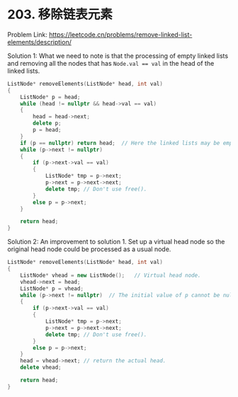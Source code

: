 # 203. 移除链表元素
Problem Link: https://leetcode.cn/problems/remove-linked-list-elements/description/

Solution 1: What we need to note is that the processing of empty linked lists and removing all the nodes that has `Node.val == val` in the head of the linked lists.
```cpp
ListNode* removeElements(ListNode* head, int val)
{
    ListNode* p = head;
    while (head != nullptr && head->val == val)
    {
        head = head->next;
        delete p;
        p = head;
    }
	if (p == nullptr) return head;	// Here the linked lists may be empty so head may be nullptr.
    while (p->next != nullptr)
    {
        if (p->next->val == val)
        {
            ListNode* tmp = p->next;
            p->next = p->next->next;
            delete tmp; // Don't use free().
        }
        else p = p->next;
    }

    return head;
}
```

Solution 2: An improvement to solution 1.  Set up a virtual head node so the original head node could be processed as a usual node.
```cpp
ListNode* removeElements(ListNode* head, int val)
{
    ListNode* vhead = new ListNode();	// Virtual head node.
    vhead->next = head;
    ListNode* p = vhead;
    while (p->next != nullptr)	// The initial value of p cannot be nullptr, so no judgment is required.
    {
        if (p->next->val == val)
        {
            ListNode* tmp = p->next;
            p->next = p->next->next;
            delete tmp; // Don't use free().
        }
        else p = p->next;
    }
    head = vhead->next;	// return the actual head.
    delete vhead;

    return head;
}
```
